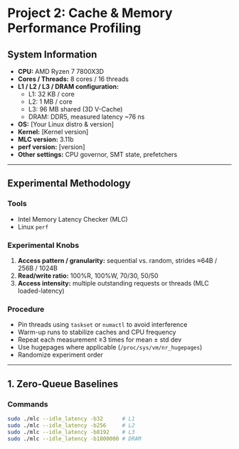 # Project 2: Cache & Memory Performance Profiling

## System Information
- **CPU:** AMD Ryzen 7 7800X3D  
- **Cores / Threads:** 8 cores / 16 threads  
- **L1 / L2 / L3 / DRAM configuration:**  
  - L1: 32 KB / core  
  - L2: 1 MB / core  
  - L3: 96 MB shared (3D V-Cache)  
  - DRAM: DDR5, measured latency ~76 ns  
- **OS:** [Your Linux distro & version]  
- **Kernel:** [Kernel version]  
- **MLC version:** 3.11b  
- **perf version:** [version]  
- **Other settings:** CPU governor, SMT state, prefetchers  

---

## Experimental Methodology
### Tools
- Intel Memory Latency Checker (MLC)  
- Linux `perf`  

### Experimental Knobs
1. **Access pattern / granularity:** sequential vs. random, strides ≈64B / 256B / 1024B  
2. **Read/write ratio:** 100%R, 100%W, 70/30, 50/50  
3. **Access intensity:** multiple outstanding requests or threads (MLC loaded-latency)  

### Procedure
- Pin threads using `taskset` or `numactl` to avoid interference  
- Warm-up runs to stabilize caches and CPU frequency  
- Repeat each measurement ≥3 times for mean ± std dev  
- Use hugepages where applicable (`/proc/sys/vm/nr_hugepages`)  
- Randomize experiment order  

---

## 1. Zero-Queue Baselines
### Commands
```bash
sudo ./mlc --idle_latency -b32      # L1
sudo ./mlc --idle_latency -b256     # L2
sudo ./mlc --idle_latency -b8192    # L3
sudo ./mlc --idle_latency -b1800000 # DRAM
